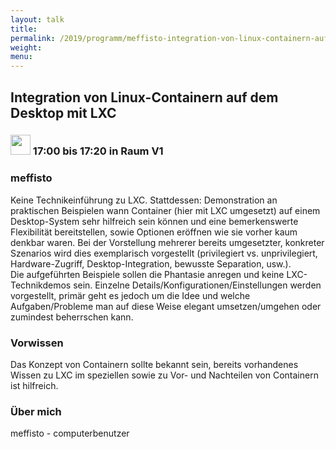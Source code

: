 ```yaml
---
layout: talk
title:
permalink: /2019/programm/meffisto-integration-von-linux-containern-auf-dem-desktop-mit-lxc/
weight:
menu:
---
```

## Integration von Linux-Containern auf dem Desktop mit LXC

### <img height = "32" src="../../../images/talk.svg"> 17:00 bis 17:20 in Raum V1

### meffisto

Keine Technikeinführung zu LXC. Stattdessen: Demonstration an praktischen Beispielen wann Container (hier mit LXC umgesetzt) auf einem Desktop-System sehr hilfreich sein können und eine bemerkenswerte Flexibilität bereitstellen, sowie Optionen eröffnen wie sie vorher kaum denkbar waren. Bei der Vorstellung mehrerer bereits umgesetzter, konkreter Szenarios wird dies exemplarisch vorgestellt (privilegiert vs. unprivilegiert, Hardware-Zugriff, Desktop-Integration, bewusste Separation, usw.).  
Die aufgeführten Beispiele sollen die Phantasie anregen und keine LXC-Technikdemos sein. Einzelne Details/Konfigurationen/Einstellungen werden vorgestellt, primär geht es jedoch um die Idee und welche Aufgaben/Probleme man auf diese Weise elegant umsetzen/umgehen oder zumindest beherrschen kann. 

### Vorwissen

Das Konzept von Containern sollte bekannt sein, bereits vorhandenes Wissen zu LXC im speziellen sowie zu Vor- und Nachteilen von Containern ist hilfreich.

### Über mich

meffisto - computerbenutzer

